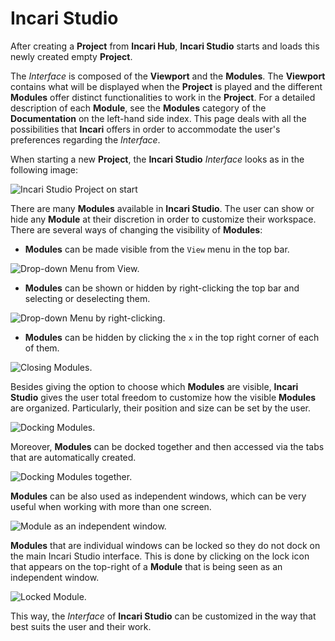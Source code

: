# Incari Studio

After creating a **Project** from **Incari Hub**, **Incari Studio** starts and loads this newly created empty **Project**.

The *Interface* is composed of the **Viewport** and the **Modules**. The **Viewport** contains what will be displayed when the **Project** is played and the different **Modules** offer distinct functionalities to work in the **Project**. For a detailed description of each **Module**, see the **Modules** category of the **Documentation** on the left-hand side index. This page deals with all the possibilities that **Incari** offers in order to accommodate the user's preferences regarding the *Interface*.  

When starting a new **Project**, the **Incari Studio** *Interface* looks as in the following image:

![Incari Studio Project on start](../../.gitbook/assets/incaristudioonstart.png)

There are many **Modules** available in **Incari Studio**. The user can show or hide any **Module** at their discretion in order to customize their workspace. There are several ways of changing the visibility of **Modules**:

* **Modules** can be made visible from the `View` menu in the top bar.

![Drop-down Menu from View.](../../.gitbook/assets/module2.png)

* **Modules** can be shown or hidden by right-clicking the top bar and selecting or deselecting them.

![Drop-down Menu by right-clicking.](../../.gitbook/assets/module3.png)

* **Modules** can be hidden by clicking the `x` in the top right corner of each of them.

![Closing Modules.](../../.gitbook/assets/Studio_ClosingModules.gif)


Besides giving the option to choose which **Modules** are visible, **Incari Studio** gives the user total freedom to customize how the visible **Modules** are organized. Particularly, their position and size can be set by the user.

![Docking Modules.](../../.gitbook/assets/Studio_DockingModules.gif)

Moreover, **Modules** can be docked together and then accessed via the tabs that are automatically created.

![Docking Modules together.](../../.gitbook/assets/Studio_TabsModules.gif)

**Modules** can be also used as independent windows, which can be very useful when working with more than one screen.

![Module as an independent window.](../../.gitbook/assets/Studio_IndependentModule.gif)

**Modules** that are individual windows can be locked so they do not dock on the main Incari Studio interface. This is done by clicking on the lock icon that appears on the top-right of a **Module** that is being seen as an independent window.

![Locked Module.](../../.gitbook/assets/Studio_LockedModule.gif)

This way, the *Interface* of **Incari Studio** can be customized in the way that best suits the user and their work.